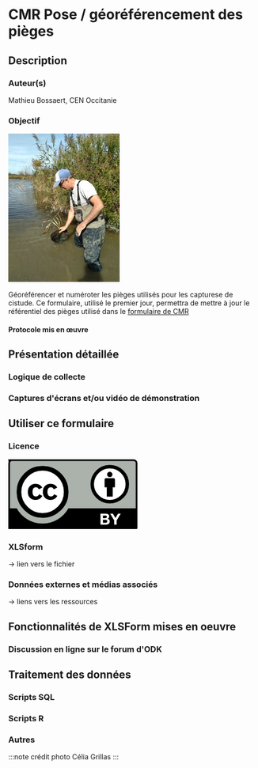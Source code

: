 # CMR Pose / géoréférencement des pièges
## Description
### Auteur(s)
Mathieu Bossaert, CEN Occitanie
### Objectif
![pose de nasse](..//fichiers/cmr_cistude_emyde/images/Olivier_nasses_cgrillas.jpg)

Géoréférencer et numéroter les pièges utilisés pour les capturese de cistude. Ce formulaire, utilisé le premier jour, permettra de mettre à jour le référentiel des pièges utilisé dans le [formulaire de CMR](cmr_tortues.md)
#### Protocole mis en œuvre

## Présentation détaillée
### Logique de collecte
### Captures d'écrans et/ou vidéo de démonstration

## Utiliser ce formulaire
### Licence
[![CC-BY](../fichiers/by.png)]((https://creativecommons.org/licenses/by/2.0/fr/))
### XLSform
-> lien vers le fichier
### Données externes et médias associés
-> liens vers les ressources

## Fonctionnalités de XLSForm mises en oeuvre
### Discussion en ligne sur le forum d'ODK

## Traitement des données
### Scripts SQL
### Scripts R
### Autres
:::note crédit photo
Célia Grillas
:::